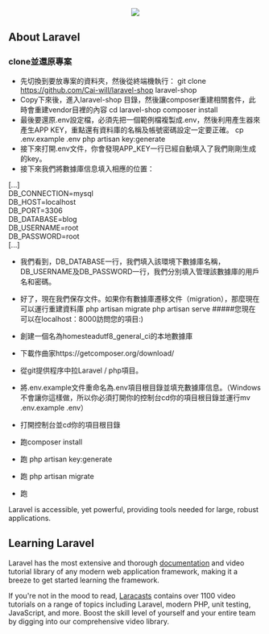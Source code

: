 <p align="center"><img src="https://laravel.com/assets/img/components/logo-laravel.svg"></p>

## About Laravel

<h3>clone並還原專案</h3>

- 先切換到要放專案的資料夾，然後從終端機執行：
git clone https://github.com/Cai-will/laravel-shop laravel-shop 
- Copy下來後，進入laravel-shop 目錄，然後讓composer重建相關套件，此時會重建vendor目裡的內容
cd laravel-shop
composer install
- 最後要還原.env設定檔，必須先把一個範例檔複製成.env，然後利用產生器來產生APP KEY，重點還有資料庫的名稱及帳號密碼設定一定要正確。
cp .env.example .env
php artisan key:generate
- 接下來打開.env文件，你會發現APP_KEY一行已經自動填入了我們剛剛生成的key。
- 接下來我們將數據庫信息填入相應的位置：

[...]                
DB_CONNECTION=mysql                    
DB_HOST=localhost                
DB_PORT=3306                    
DB_DATABASE=blog                    
DB_USERNAME=root                    
DB_PASSWORD=root                  
[...]
- 我們看到，DB_DATABASE一行，我們填入該環境下數據庫名稱，DB_USERNAME及DB_PASSWORD一行，我們分別填入管理該數據庫的用戶名和密碼。

- 好了，現在我們保存文件。如果你有數據庫遷移文件（migration），那麼現在可以運行重建資料庫
php artisan migrate
php artisan serve
#####您現在可以在localhost：8000訪問您的項目:)

- 創建一個名為homesteadutf8_general_ci的本地數據庫
- 下載作曲家https://getcomposer.org/download/
- 從git提供程序中拉Laravel / php項目。
- 將.env.example文件重命名為.env項目根目錄並填充數據庫信息。（Windows不會讓你這樣做，所以你必須打開你的控制台cd你的項目根目錄並運行mv .env.example .env）
- 打開控制台並cd你的項目根目錄
- 跑composer install
- 跑 php artisan key:generate
- 跑 php artisan migrate
- 跑 

Laravel is accessible, yet powerful, providing tools needed for large, robust applications.

## Learning Laravel

Laravel has the most extensive and thorough [documentation](https://laravel.com/docs) and video tutorial library of any modern web application framework, making it a breeze to get started learning the framework.

If you're not in the mood to read, [Laracasts](https://laracasts.com) contains over 1100 video tutorials on a range of topics including Laravel, modern PHP, unit testing, JavaScript, and more. Boost the skill level of yourself and your entire team by digging into our comprehensive video library.

